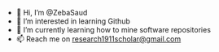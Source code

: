 - 👋 Hi, I’m @ZebaSaud
- 👀 I’m interested in learning Github
- 🌱 I’m currently learning how to mine software repositories
- 📫 Reach me on research1911scholar@gmail.com

<!---
ZebaSaud/ZebaSaud is a ✨ special ✨ repository because its `README.md` (this file) appears on your GitHub profile.
You can click the Preview link to take a look at your changes.
--->

